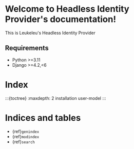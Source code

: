 # Welcome to Headless Identity Provider's documentation!

This is Leukeleu's Headless Identity Provider

## Requirements
* Python >=3.11
* Django >=4.2,<6

# Index
:::{toctree}
:maxdepth: 2
installation
user-model
:::

# Indices and tables

- {ref}`genindex`
- {ref}`modindex`
- {ref}`search`
